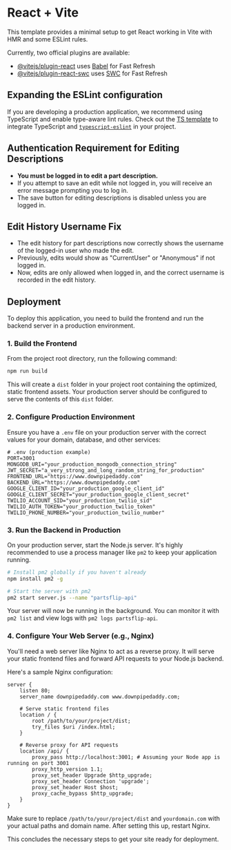 # React + Vite

This template provides a minimal setup to get React working in Vite with HMR and some ESLint rules.

Currently, two official plugins are available:

- [@vitejs/plugin-react](https://github.com/vitejs/vite-plugin-react/blob/main/packages/plugin-react/README.md) uses [Babel](https://babeljs.io/) for Fast Refresh
- [@vitejs/plugin-react-swc](https://github.com/vitejs/vite-plugin-react-swc) uses [SWC](https://swc.rs/) for Fast Refresh

## Expanding the ESLint configuration

If you are developing a production application, we recommend using TypeScript and enable type-aware lint rules. Check out the [TS template](https://github.com/vitejs/vite/tree/main/packages/create-vite/template-react-ts) to integrate TypeScript and [`typescript-eslint`](https://typescript-eslint.io) in your project.

## Authentication Requirement for Editing Descriptions

- **You must be logged in to edit a part description.**
- If you attempt to save an edit while not logged in, you will receive an error message prompting you to log in.
- The save button for editing descriptions is disabled unless you are logged in.

## Edit History Username Fix

- The edit history for part descriptions now correctly shows the username of the logged-in user who made the edit.
- Previously, edits would show as "CurrentUser" or "Anonymous" if not logged in.
- Now, edits are only allowed when logged in, and the correct username is recorded in the edit history.

## Deployment

To deploy this application, you need to build the frontend and run the backend server in a production environment.

### 1. Build the Frontend

From the project root directory, run the following command:

```bash
npm run build
```

This will create a `dist` folder in your project root containing the optimized, static frontend assets. Your production server should be configured to serve the contents of this `dist` folder.

### 2. Configure Production Environment

Ensure you have a `.env` file on your production server with the correct values for your domain, database, and other services:

```
# .env (production example)
PORT=3001
MONGODB_URI="your_production_mongodb_connection_string"
JWT_SECRET="a_very_strong_and_long_random_string_for_production"
FRONTEND_URL="https://www.downpipedaddy.com"
BACKEND_URL="https://www.downpipedaddy.com"
GOOGLE_CLIENT_ID="your_production_google_client_id"
GOOGLE_CLIENT_SECRET="your_production_google_client_secret"
TWILIO_ACCOUNT_SID="your_production_twilio_sid"
TWILIO_AUTH_TOKEN="your_production_twilio_token"
TWILIO_PHONE_NUMBER="your_production_twilio_number"
```

### 3. Run the Backend in Production

On your production server, start the Node.js server. It's highly recommended to use a process manager like `pm2` to keep your application running.

```bash
# Install pm2 globally if you haven't already
npm install pm2 -g

# Start the server with pm2
pm2 start server.js --name "partsflip-api"
```

Your server will now be running in the background. You can monitor it with `pm2 list` and view logs with `pm2 logs partsflip-api`.

### 4. Configure Your Web Server (e.g., Nginx)

You'll need a web server like Nginx to act as a reverse proxy. It will serve your static frontend files and forward API requests to your Node.js backend.

Here's a sample Nginx configuration:

```nginx
server {
    listen 80;
    server_name downpipedaddy.com www.downpipedaddy.com;

    # Serve static frontend files
    location / {
        root /path/to/your/project/dist;
        try_files $uri /index.html;
    }

    # Reverse proxy for API requests
    location /api/ {
        proxy_pass http://localhost:3001; # Assuming your Node app is running on port 3001
        proxy_http_version 1.1;
        proxy_set_header Upgrade $http_upgrade;
        proxy_set_header Connection 'upgrade';
        proxy_set_header Host $host;
        proxy_cache_bypass $http_upgrade;
    }
}
```

Make sure to replace `/path/to/your/project/dist` and `yourdomain.com` with your actual paths and domain name. After setting this up, restart Nginx.

This concludes the necessary steps to get your site ready for deployment.
